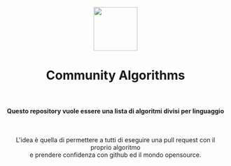 <p align="center">
  <img src="https://github.com/ItalianCoders/community_agorithms/blob/main/IC_logo.png" width="100"/>  
  <h1 align="center">Community Algorithms</h1><br>
  <h4 align="center">Questo repository vuole essere una lista di algoritmi divisi per linguaggio</h4>
  <br>
  <p align="center">L'idea è quella di permettere a tutti di eseguire una pull request con il proprio algoritmo <br> e prendere confidenza con github ed il mondo opensource.</p>
</p>
